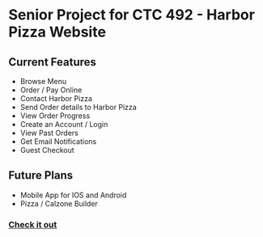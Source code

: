 # Senior Project for CTC 492 - Harbor Pizza Website

## Current Features

- Browse Menu
- Order / Pay Online
- Contact Harbor Pizza
- Send Order details to Harbor Pizza
- View Order Progress
- Create an Account / Login
- View Past Orders
- Get Email Notifications
- Guest Checkout

## Future Plans

- Mobile App for IOS and Android
- Pizza / Calzone Builder

### [Check it out](https://www.harborpizza.app/)
